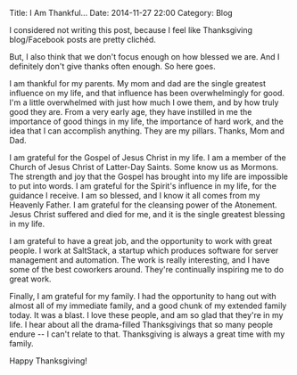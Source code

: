 Title: I Am Thankful...
Date: 2014-11-27 22:00
Category: Blog

I considered not writing this post, because I feel like Thanksgiving
blog/Facebook posts are pretty clichéd.

But, I also think that we don't focus enough on how blessed we are. And I
definitely don't give thanks often enough. So here goes.

I am thankful for my parents. My mom and dad are the single greatest influence
on my life, and that influence has been overwhelmingly for good. I'm a little
overwhelmed with just how much I owe them, and by how truly good they are. From
a very early age, they have instilled in me the importance of good things in
my life, the importance of hard work, and the idea that I can accomplish
anything. They are my pillars. Thanks, Mom and Dad.

I am grateful for the Gospel of Jesus Christ in my life. I am a member of the
Church of Jesus Christ of Latter-Day Saints. Some know us as Mormons. The
strength and joy that the Gospel has brought into my life are impossible to put
into words. I am grateful for the Spirit's influence in my life, for the
guidance I receive. I am so blessed, and I know it all comes from my Heavenly
Father. I am grateful for the cleansing power of the Atonement. Jesus Christ
suffered and died for me, and it is the single greatest blessing in my life.

I am grateful to have a great job, and the opportunity to work with great
people. I work at SaltStack, a startup which produces software for server
management and automation. The work is really interesting, and I have some of
the best coworkers around. They're continually inspiring me to do great work.

Finally, I am grateful for my family. I had the opportunity to hang out with
almost all of my immediate family, and a good chunk of my extended family
today. It was a blast. I love these people, and am so glad that they're in my
life. I hear about all the drama-filled Thanksgivings that so many people
endure -- I can't relate to that. Thanksgiving is always a great time with my
family.

Happy Thanksgiving!
